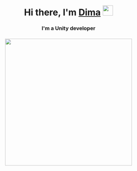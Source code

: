 <h1 align="center">Hi there, I'm <a href="https://www.linkedin.com/in/dzmitryyesipovich/" target="_blank"> Dima</a> <img src="https://github.com/blackcater/blackcater/raw/main/images/Hi.gif" height="32"/></h1>
<h3 align="center"> I'm a Unity developer</h3>
<h3 align="center"><img src="https://user-images.githubusercontent.com/89748954/193136044-ee9044ad-6fc2-47c2-840f-caef3e4288b0.png" width = "400px">
<!--
**zmicerskii/zmicerskii** is a ✨ _special_ ✨ repository because its `README.md` (this file) appears on your GitHub profile.
